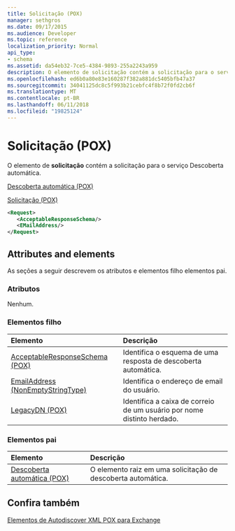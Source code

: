 ```yaml
---
title: Solicitação (POX)
manager: sethgros
ms.date: 09/17/2015
ms.audience: Developer
ms.topic: reference
localization_priority: Normal
api_type:
- schema
ms.assetid: da54eb32-7ce5-4384-9893-255a2243a959
description: O elemento de solicitação contém a solicitação para o serviço Descoberta automática.
ms.openlocfilehash: ed6b0a80e83e160287f382a881dc5405bfb47a37
ms.sourcegitcommit: 34041125dc8c5f993b21cebfc4f8b72f0fd2cb6f
ms.translationtype: MT
ms.contentlocale: pt-BR
ms.lasthandoff: 06/11/2018
ms.locfileid: "19825124"
---
```

# <a name="request-pox"></a>Solicitação (POX)

O elemento de **solicitação** contém a solicitação para o serviço Descoberta automática. 
  
[Descoberta automática (POX)](autodiscover-pox.md)
  
[Solicitação (POX)](request-pox.md)
  
```xml
<Request>
   <AcceptableResponseSchema/>
   <EMailAddress/>
</Request>
```

## <a name="attributes-and-elements"></a>Attributes and elements

As seções a seguir descrevem os atributos e elementos filho elementos pai.
  
### <a name="attributes"></a>Atributos

Nenhum.
  
### <a name="child-elements"></a>Elementos filho

|**Elemento**|**Descrição**|
|:-----|:-----|
|[AcceptableResponseSchema (POX)](acceptableresponseschema-pox.md) <br/> |Identifica o esquema de uma resposta de descoberta automática.  <br/> |
|[EmailAddress (NonEmptyStringType)](emailaddress-nonemptystringtype.md) <br/> |Identifica o endereço de email do usuário.  <br/> |
|[LegacyDN (POX)](legacydn-pox.md) <br/> |Identifica a caixa de correio de um usuário por nome distinto herdado.  <br/> |
   
### <a name="parent-elements"></a>Elementos pai

|**Elemento**|**Descrição**|
|:-----|:-----|
|[Descoberta automática (POX)](autodiscover-pox.md) <br/> |O elemento raiz em uma solicitação de descoberta automática.  <br/> |
   
## <a name="see-also"></a>Confira também



[Elementos de Autodiscover XML POX para Exchange](pox-autodiscover-xml-elements-for-exchange.md)

